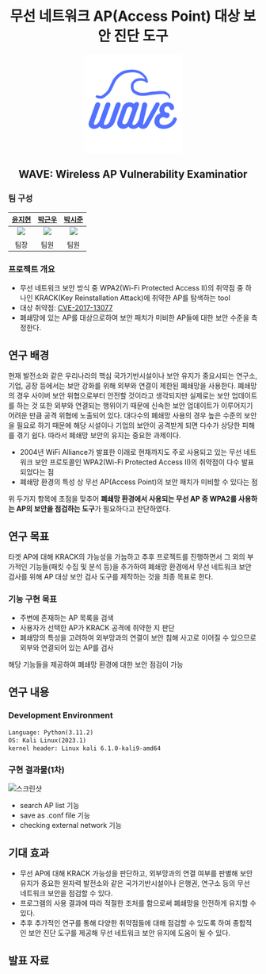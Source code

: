 <h1 align="center">무선 네트워크 AP(Access Point) 대상 보안 진단 도구</h1>

<div align="center">

  <img src="https://github.com/CNU-WAVE/.github/blob/main/profile/image/WAVE(NoBackground).png?raw=true" width="200" align="center"> 
  <h2>WAVE: Wireless AP Vulnerability Examinatior</h2>
 
</div>
 
### 팀 구성
<div align="center">
  
|[윤지현](https://github.com/jhYun505)|[박근우](https://github.com/emptiness123)|[박시준](https://github.com/CanSJun)
|:---:|:---:|:---:|
|<img src="https://avatars.githubusercontent.com/u/81208791?v=4" width="120">|<img src="https://avatars.githubusercontent.com/u/37283262?v=4" width="120">|<img src="https://avatars.githubusercontent.com/u/98388286?v=4" width="120">|
|팀장|팀원|팀원|
  
</div>

### 프로젝트 개요
- 무선 네트워크 보안 방식 중 WPA2(Wi-Fi Protected Access II)의 취약점 중 하나인 KRACK(Key Reinstallation Attack)에 취약한 AP를 탐색하는 tool
- 대상 취약점: [CVE-2017-13077](https://nvd.nist.gov/vuln/detail/CVE-2017-13077)
- 폐쇄망에 있는 AP를 대상으로하여 보안 패치가 미비한 AP들에 대한 보안 수준을 측정한다.

## 연구 배경
현재 발전소와 같은 우리나라의 핵심 국가기반시설이나 보안 유지가 중요시되는 연구소, 기업, 공장 등에서는 보안 강화를 위해 외부와 연결이 제한된 폐쇄망을 사용한다. 폐쇄망의 경우 사이버 보안 위협으로부터 안전할 것이라고 생각되지만 실제로는 보안 업데이트를 하는 것 또한 외부와 연결되는 행위이기 때문에 신속한 보안 업데이트가 이루어지기 어려운 만큼 공격 위협에 노출되어 있다. 대다수의 폐쇄망 사용의 경우 높은 수준의 보안을 필요로 하기 때문에 해당 시설이나 기업의 보안이 공격받게 되면 다수가 상당한 피해를 겪기 쉽다. 따라서 폐쇄망 보안의 유지는 중요한 과제이다.
- 2004년 WiFi Alliance가 발표한 이래로 현재까지도 주로 사용되고 있는 무선 네트워크 보안 프로토콜인 WPA2(Wi-Fi Protected Access II)의 취약점이 다수 발표되었다는 점
- 폐쇄망 환경의 특성 상 무선 AP(Access Point)의 보안 패치가 미비할 수 있다는 점

위 두가지 항목에 초점을 맞추어 **폐쇄망 환경에서 사용되는 무선 AP 중 WPA2를 사용하는 AP의 보안을 점검하는 도구**가 필요하다고 판단하였다.

## 연구 목표
타겟 AP에 대해 KRACK의 가능성을 가늠하고 추후 프로젝트를 진행하면서 그 외의 부가적인 기능들(패킷 수집 및 분석 등)을 추가하여 폐쇄망 환경에서 무선 네트워크 보안 검사를 위해 AP 대상 보안 검사 도구를 제작하는 것을 최종 목표로 한다. 

### 기능 구현 목표
- 주변에 존재하는 AP 목록을 검색
- 사용자가 선택한 AP가 KRACK 공격에 취약한 지 판단
- 폐쇄망의 특성을 고려하여 외부망과의 연결이 보안 침해 사고로 이어질 수 있으므로 외부와 연결되어 있는 AP를 검사


해당 기능들을 제공하여 폐쇄망 환경에 대한 보안 점검이 가능



## 연구 내용
### Development Environment
```
Language: Python(3.11.2)
OS: Kali Linux(2023.1)
kernel header: Linux kali 6.1.0-kali9-amd64
```

### 구현 결과물(1차)
![스크린샷](https://github.com/CNU-WAVE/2023-Project-Fair/assets/81208791/ccb8c602-1d88-488d-83f3-c0efd22864c4)
- search AP list 기능
- save as .conf file 기능
- checking external network 기능

## 기대 효과
- 무선 AP에 대해 KRACK 가능성을 판단하고, 외부망과의 연결 여부를 판별해 보안 유지가 중요한 원자력 발전소와 같은 국가기반시설이나 은행권, 연구소 등의 무선 네트워크 보안을 점검할 수 있다.
- 프로그램의 사용 결과에 따라 적절한 조처를 함으로써 폐쇄망을 안전하게 유지할 수 있다. 
- 추후 추가적인 연구를 통해 다양한 취약점들에 대해 점검할 수 있도록 하여 종합적인 보안 진단 도구를 제공해 무선 네트워크 보안 유지에 도움이 될 수 있다.

## 발표 자료


